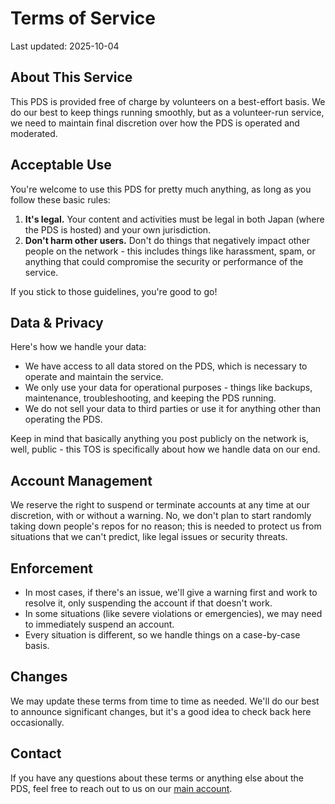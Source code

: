 # Terms of Service

Last updated: 2025-10-04

## About This Service

This PDS is provided free of charge by volunteers on a best-effort basis. We do our best to keep things running smoothly, but as a volunteer-run service, we need to maintain final discretion over how the PDS is operated and moderated.

## Acceptable Use

You're welcome to use this PDS for pretty much anything, as long as you follow
these basic rules:

1. **It's legal.** Your content and activities must be legal in both Japan (where the PDS is hosted) and your own jurisdiction.
2. **Don't harm other users.** Don't do things that negatively impact other people on the network - this includes things like harassment, spam, or anything that could compromise the security or performance of the service.

If you stick to those guidelines, you're good to go!

## Data & Privacy

Here's how we handle your data:

- We have access to all data stored on the PDS, which is necessary to operate and maintain the service.
- We only use your data for operational purposes - things like backups, maintenance, troubleshooting, and keeping the PDS running.
- We do not sell your data to third parties or use it for anything other than operating the PDS.

Keep in mind that basically anything you post publicly on the network is, well, public - this TOS is specifically about how we handle data on our end.

## Account Management

We reserve the right to suspend or terminate accounts at any time at our discretion, with or without a warning. No, we don't plan to start randomly taking down people's repos for no reason; this is needed to protect us from situations that we can't predict, like legal issues or security threats.

## Enforcement

- In most cases, if there's an issue, we'll give a warning first and work to resolve it, only suspending the account if that doesn't work.
- In some situations (like severe violations or emergencies), we may need to immediately suspend an account.
- Every situation is different, so we handle things on a case-by-case basis.

## Changes

We may update these terms from time to time as needed. We'll do our best to
announce significant changes, but it's a good idea to check back here
occasionally.

## Contact 

If you have any questions about these terms or anything else about the PDS, feel
free to reach out to us on our
[main account](https://deer.social/profile/did:web:witchcraft.systems).
